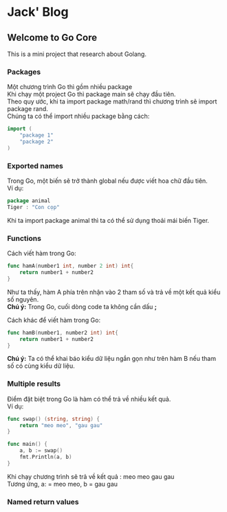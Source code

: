 Jack' Blog 
=
Welcome to Go Core
-
This is a mini project that research about Golang.

### Packages

Một chương trình Go thì gồm nhiều package  
Khi chạy một project Go thì package main sẽ chạy đầu tiên.  
Theo quy ước, khi ta import package math/rand thì chương trình sẽ import package rand.  
Chúng ta có thể import nhiều package bằng cách:  
```go
import (
	"package 1"
	"package 2"
)
```

### Exported names

Trong Go, một biến sẽ trở thành global nếu được viết hoa chữ đầu tiên.  
Ví dụ: 
```go
package animal
Tiger : "Con cọp"
```
Khi ta import package animal thì ta có thể sử dụng thoải mái biến Tiger.  

### Functions
Cách viết hàm trong Go:  
```go
func hamA(number1 int, number 2 int) int{
	return number1 + number2
}
```
Như ta thấy, hàm A phía trên nhận vào 2 tham số và trả về một kết quả kiểu số nguyên.  
**Chú ý:** Trong Go, cuối dòng code ta không cần dấu **;**  

Cách khác để viết hàm trong Go:  
```go
func hamB(number1, number2 int) int{
	return number1 + number2
}
```
**Chú ý:** Ta có thể khai báo kiểu dữ liệu ngắn gọn như trên hàm B nếu tham số có cùng kiểu dữ liệu.  

### Multiple results 
Điểm đặt biệt trong Go là hàm có thể trả về nhiều kết quả.  
Ví dụ:  
```go
func swap() (string, string) {
	return "meo meo", "gau gau"
}

func main() {
	a, b := swap()
	fmt.Println(a, b)
}
```

Khi chạy chương trình sẽ trả về kết quả : meo meo gau gau  
Tương ứng, a: = meo meo, b = gau gau  

### Named return values

